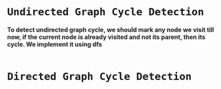 # `Undirected Graph Cycle Detection`
**To detect undirected graph cycle, we should mark any node we visit till now, if the current node is already visited and not its parent, then its cycle. We implement it using dfs**
```cpp


```

# `Directed Graph Cycle Detection` 
```cpp

```
